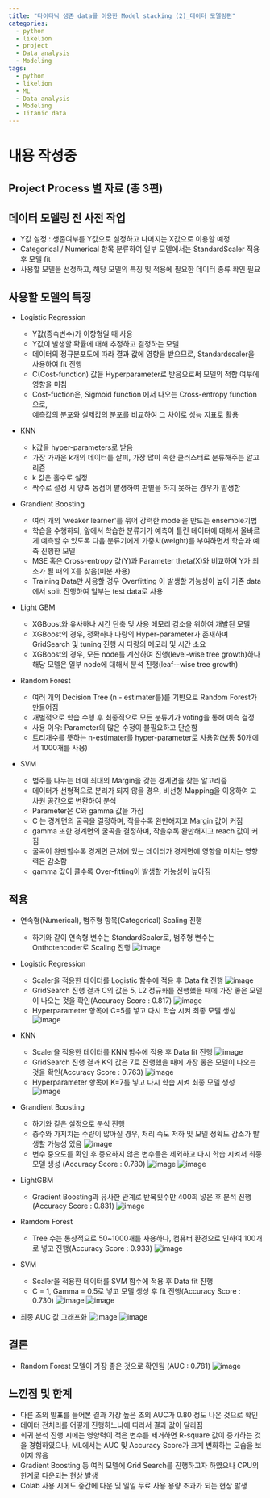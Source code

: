 ```yaml
---
title: "타이타닉 생존 data를 이용한 Model stacking (2)_데이터 모델링편"
categories:
  - python
  - likelion
  - project
  - Data analysis
  - Modeling
tags:
  - python
  - likelion
  - ML
  - Data analysis
  - Modeling
  - Titanic data
---
```

# 내용 작성중

## Project Process 별 자료 (총 3편)

## 데이터 모델링 전 사전 작업
- Y값 설정 : 생존여부를 Y값으로 설정하고 나머지는 X값으로 이용할 예정
- Categorical / Numerical 항목 분류하여 일부 모델에서는 StandardScaler 적용 후 모델 fit
- 사용할 모델을 선정하고, 해당 모델의 특징 및 적용에 필요한 데이터 종류 확인 필요

## 사용할 모델의 특징
- Logistic Regression
  * Y값(종속변수)가 이항형일 때 사용
  * Y값이 발생할 확률에 대해 추정하고 결정하는 모델
  * 데이터의 정규분포도에 따라 결과 값에 영향을 받으므로, Standardscaler을 사용하여 fit 진행
  * C(Cost-function) 값을 Hyperparameter로 받음으로써 모델의 적합 여부에 영향을 미침
  * Cost-fuction은, Sigmoid function 에서 나오는 Cross-entropy function으로,  
    예측값의 분포와 실제값의 분포를 비교하여 그 차이로 성능 지표로 활용
    
- KNN
  * k값을 hyper-parameters로 받음
  * 가장 가까운 k개의 데이터를 살펴, 가장 많이 속한 클러스터로 분류해주는 알고리즘
  * k 값은 홀수로 설정
  * 짝수로 설정 시 양측 동점이 발생하여 판별을 하지 못하는 경우가 발생함
 
- Grandient Boosting
  * 여러 개의 'weaker learner'를 묶어 강력한 model을 만드는 ensemble기법
  * 학습을 수행하되, 앞에서 학습한 분류기가 예측이 틀린 데이터에 대해서 올바르게 예측할 수 있도록 다음 분류기에게 가중치(weight)를 부여하면서 학습과 예측 진행한 모델
  * MSE 혹은 Cross-entropy 값(Y)과 Parameter theta(X)와 비교하여 Y가 최소가 될 때의 X를 찾음(미분 사용)
  * Training Data만 사용할 경우 Overfitting 이 발생할 가능성이 높아 기존 data에서 split 진행하여 일부는 test data로 사용

- Light GBM
  * XGBoost와 유사하나 시간 단축 및 사용 메모리 감소을 위하여 개발된 모델
  * XGBoost의 경우, 정확하나 다량의 Hyper-parameter가 존재하며
    GridSearch 및 tuning 진행 시 다량의 메모리 및 시간 소요
  * XGBoost의 경우, 모든 node를 계산하여 진행(level-wise tree growth)하나  
    해당 모델은 일부 node에 대해서 분석 진행(leaf--wise tree growth)

- Random Forest
  * 여러 개의 Decision Tree (n - estimater를)를 기반으로 Random Forest가 만들어짐
  * 개별적으로 학습 수행 후 최종적으로 모든 분류기가 voting을 통해 예측 결정
  * 사용 이유: Parameter의 많은 수정이 불필요하고 단순함
  * 트리개수를 뜻하는 n-estimater를 hyper-parameter로 사용함(보통 50개에서 1000개를 사용)

- SVM
  * 범주를 나누는 데에 최대의 Margin을 갖는 경계면을 찾는 알고리즘
  * 데이터가 선형적으로 분리가 되지 않을 경우, 비선형 Mapping을 이용하여 고차원 공간으로 변환하여 분석
  * Parameter은 C와 gamma 값을 가짐
  * C 는 경계면의 굴곡을 결정하며, 작을수록 완만해지고 Margin 값이 커짐
  * gamma 또한 경계면의 굴곡을 결정하며, 작을수록 완만해지고 reach 값이 커짐
  * 굴곡이 완만할수록 경계면 근처에 있는 데이터가 경계면에 영향을 미치는 영향력은 감소함
  * gamma 값이 클수록 Over-fitting이 발생할 가능성이 높아짐
  
## 적용
- 연속형(Numerical), 범주형 항목(Categorical) Scaling 진행
  * 하기와 같이 연속형 변수는 StandardScaler로, 범주형 변수는 Onthotencoder로 Scaling 진행
  ![image](https://user-images.githubusercontent.com/88296152/134264556-192a9ef5-2661-4387-99d2-9702d232794f.png)
  
- Logistic Regression 
  * Scaler을 적용한 데이터를 Logistic 함수에 적용 후 Data fit 진행
  ![image](https://user-images.githubusercontent.com/88296152/134266365-148aaa5f-9f44-43d6-9f6e-dbc37ffd608e.png)
  * GridSearch 진행 결과 C의 값은 5, L2 정규화를 진행했을 때에 가장 좋은 모델이 나오는 것을 확인(Accuracy Score : 0.817)
  ![image](https://user-images.githubusercontent.com/88296152/134266469-817924bb-4b31-4e18-b9ff-17fcb04dc87f.png)
  * Hyperparameter 항목에 C=5를 넣고 다시 학습 시켜 최종 모델 생성
  ![image](https://user-images.githubusercontent.com/88296152/134266882-2df026df-7e3b-450a-8a6b-7cd587a1bc76.png)

- KNN
  * Scaler을 적용한 데이터를 KNN 함수에 적용 후 Data fit 진행
  ![image](https://user-images.githubusercontent.com/88296152/134267229-8d341eed-fd74-427c-a641-6db7cbaa2ba1.png)
  * GridSearch 진행 결과 K의 값은 7로 진행했을 때에 가장 좋은 모델이 나오는 것을 확인(Accuracy Score : 0.763)
  ![image](https://user-images.githubusercontent.com/88296152/134267345-36faf89e-523e-49a7-8d3f-331924e7a112.png)
  * Hyperparameter 항목에 K=7를 넣고 다시 학습 시켜 최종 모델 생성
  ![image](https://user-images.githubusercontent.com/88296152/134267436-3cef16ea-3a48-4283-b204-3eec9fa1ca7c.png)
  
- Grandient Boosting
  * 하기와 같은 설정으로 분석 진행
  * 층수와 가지치는 수량이 많아질 경우, 처리 속도 저하 및 모델 정확도 감소가 발생할 가능성 있음
  ![image](https://user-images.githubusercontent.com/88296152/134269324-7cdffc3a-c6bd-488c-9cd2-f6ab4dc01017.png)
  * 변수 중요도를 확인 후 중요하지 않은 변수들은 제외하고 다시 학습 시켜서 최종 모델 생성 (Accuracy Score : 0.780)
  ![image](https://user-images.githubusercontent.com/88296152/134269646-8c9deca1-2d18-460c-ad0c-50599add480b.png)
  ![image](https://user-images.githubusercontent.com/88296152/134269679-e0f63863-3dbf-4995-8708-8a1b0eeb0825.png)

- LightGBM
  * Gradient Boosting과 유사한 관계로 반복횟수만 400회 넣은 후 분석 진행(Accuracy Score : 0.831)
  ![image](https://user-images.githubusercontent.com/88296152/134269887-119b4686-6714-4c11-a630-37bf5559d6b0.png)

- Ramdom Forest
  * Tree 수는 통상적으로 50~1000개를 사용하나, 컴퓨터 환경으로 인하여 100개로 넣고 진행(Accuracy Score : 0.933)
  ![image](https://user-images.githubusercontent.com/88296152/134271007-618e9f73-2870-4883-bbae-5bab0773aad6.png)

- SVM
  * Scaler을 적용한 데이터를 SVM 함수에 적용 후 Data fit 진행
  * C = 1, Gamma = 0.5로 넣고 모델 생성 후 fit 진행(Accuracy Score : 0.730)
  ![image](https://user-images.githubusercontent.com/88296152/134271229-9288b0d8-f32c-49cb-b74e-e745b1af60e5.png)
  ![image](https://user-images.githubusercontent.com/88296152/134271278-e8e1554b-235a-40e6-9805-373fcad67e1e.png)

- 최종 AUC 값 그래프화
  ![image](https://user-images.githubusercontent.com/88296152/134271470-c4c4fc52-36f5-4f8d-925d-b27b20210192.png)
  ![image](https://user-images.githubusercontent.com/88296152/134271506-3df94819-1009-4d86-9c41-91a16a3891e3.png)

## 결론
- Random Forest 모델이 가장 좋은 것으로 확인됨 (AUC : 0.781)
  ![image](https://user-images.githubusercontent.com/88296152/134271591-3ac0a1a3-f8b4-4c64-b457-dab11a584db4.png)
  
## 느낀점 및 한계
- 다른 조의 발표를 들어본 결과 가장 높은 조의 AUC가 0.80 정도 나온 것으로 확인
- 데이터 전처리를 어떻게 진행하느냐에 따라서 결과 값이 달라짐
- 회귀 분석 진행 시에는 영향력이 적은 변수를 제거하면 R-square 값이 증가하는 것을 경험하였으나,
  ML에서는 AUC 및 Accuracy Score가 크게 변화하는 모습을 보이지 않음
- Gradient Boosting 등 여러 모델에 Grid Search를 진행하고자 하였으나 CPU의 한계로 다운되는 현상 발생
- Colab 사용 시에도 중간에 다운 및 일일 무료 사용 용량 초과가 되는 현상 발생


